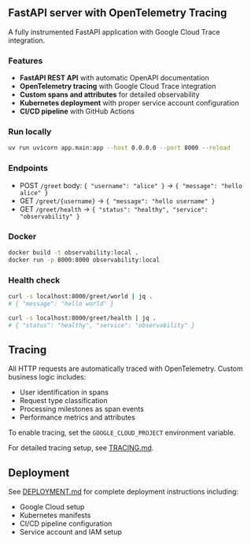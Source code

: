 ## FastAPI server with OpenTelemetry Tracing

A fully instrumented FastAPI application with Google Cloud Trace integration.

### Features

- **FastAPI REST API** with automatic OpenAPI documentation
- **OpenTelemetry tracing** with Google Cloud Trace integration  
- **Custom spans and attributes** for detailed observability
- **Kubernetes deployment** with proper service account configuration
- **CI/CD pipeline** with GitHub Actions

### Run locally

```bash
uv run uvicorn app.main:app --host 0.0.0.0 --port 8000 --reload
```

### Endpoints

- POST `/greet` body: `{ "username": "alice" }` → `{ "message": "hello alice" }`
- GET `/greet/{username}` → `{ "message": "hello username" }`
- GET `/greet/health` → `{ "status": "healthy", "service": "observability" }`

### Docker

```bash
docker build -t observability:local .
docker run -p 8000:8000 observability:local
```

### Health check

```bash
curl -s localhost:8000/greet/world | jq .
# { "message": "hello world" }

curl -s localhost:8000/greet/health | jq .
# { "status": "healthy", "service": "observability" }
```

## Tracing

All HTTP requests are automatically traced with OpenTelemetry. Custom business logic includes:

- User identification in spans
- Request type classification  
- Processing milestones as span events
- Performance metrics and attributes

To enable tracing, set the `GOOGLE_CLOUD_PROJECT` environment variable.

For detailed tracing setup, see [TRACING.md](TRACING.md).

## Deployment

See [DEPLOYMENT.md](DEPLOYMENT.md) for complete deployment instructions including:

- Google Cloud setup
- Kubernetes manifests
- CI/CD pipeline configuration
- Service account and IAM setup

